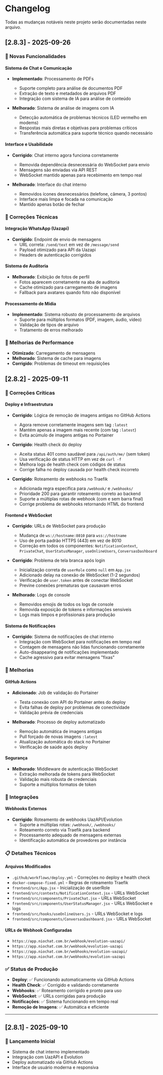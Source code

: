 # Changelog

Todas as mudanças notáveis neste projeto serão documentadas neste arquivo.

## [2.8.3] - 2025-09-26

### 🚀 Novas Funcionalidades

#### Sistema de Chat e Comunicação
- **Implementado**: Processamento de PDFs
  - Suporte completo para análise de documentos PDF
  - Extração de texto e metadados de arquivos PDF
  - Integração com sistema de IA para análise de conteúdo

- **Melhorado**: Sistema de análise de imagens com IA
  - Detecção automática de problemas técnicos (LED vermelho em modems)
  - Respostas mais diretas e objetivas para problemas críticos
  - Transferência automática para suporte técnico quando necessário

#### Interface e Usabilidade
- **Corrigido**: Chat interno agora funciona corretamente
  - Removida dependência desnecessária do WebSocket para envio
  - Mensagens são enviadas via API REST
  - WebSocket mantido apenas para recebimento em tempo real

- **Melhorado**: Interface do chat interno
  - Removidos ícones desnecessários (telefone, câmera, 3 pontos)
  - Interface mais limpa e focada na comunicação
  - Mantido apenas botão de fechar

### 🔧 Correções Técnicas

#### Integração WhatsApp (Uazapi)
- **Corrigido**: Endpoint de envio de mensagens
  - URL correta: `/send/text` em vez de `/message/send`
  - Payload otimizado para API da Uazapi
  - Headers de autenticação corrigidos

#### Sistema de Auditoria
- **Melhorado**: Exibição de fotos de perfil
  - Fotos aparecem corretamente na aba de auditoria
  - Cache otimizado para carregamento de imagens
  - Fallback para avatares quando foto não disponível

#### Processamento de Mídia
- **Implementado**: Sistema robusto de processamento de arquivos
  - Suporte para múltiplos formatos (PDF, imagem, áudio, vídeo)
  - Validação de tipos de arquivo
  - Tratamento de erros melhorado

### 🎯 Melhorias de Performance
- **Otimizado**: Carregamento de mensagens
- **Melhorado**: Sistema de cache para imagens
- **Corrigido**: Problemas de timeout em requisições

## [2.8.2] - 2025-09-11

### 🔧 Correções Críticas

#### Deploy e Infraestrutura
- **Corrigido**: Lógica de remoção de imagens antigas no GitHub Actions
  - Agora remove corretamente imagens sem tag `:latest`
  - Mantém apenas a imagem mais recente (com tag `:latest`)
  - Evita acúmulo de imagens antigas no Portainer

- **Corrigido**: Health check do deploy
  - Aceita status 401 como saudável para `/api/auth/me/` (sem token)
  - Usa verificação de status HTTP em vez de `curl -f`
  - Melhora logs de health check com códigos de status
  - Corrige falha no deploy causada por health check incorreto

- **Corrigido**: Roteamento de webhooks no Traefik
  - Adicionada regra específica para `/webhook/` e `/webhooks/`
  - Prioridade 200 para garantir roteamento correto ao backend
  - Suporte a múltiplas rotas de webhook (com e sem barra final)
  - Corrige problema de webhooks retornando HTML do frontend

#### Frontend e WebSocket
- **Corrigido**: URLs de WebSocket para produção
  - Mudança de `ws://hostname:8010` para `wss://hostname`
  - Uso de porta padrão HTTPS (443) em vez de 8010
  - Correção em todos os componentes: `NotificationContext`, `PrivateChat`, `UserStatusManager`, `useOnlineUsers`, `ConversasDashboard`

- **Corrigido**: Problema de tela branca após login
  - Inicialização correta de `userRole` como `null` em `App.jsx`
  - Adicionado delay na conexão de WebSocket (1-2 segundos)
  - Verificação de `user.token` antes de conectar WebSocket
  - Previne conexões prematuras que causavam erros

- **Melhorado**: Logs de console
  - Removidos emojis de todos os logs de console
  - Removida exposição de tokens e informações sensíveis
  - Logs mais limpos e profissionais para produção

#### Sistema de Notificações
- **Corrigido**: Sistema de notificações de chat interno
  - Integração com WebSocket para notificações em tempo real
  - Contagem de mensagens não lidas funcionando corretamente
  - Auto-disappearing de notificações implementado
  - Cache agressivo para evitar mensagens "fixas"

### 🚀 Melhorias

#### GitHub Actions
- **Adicionado**: Job de validação do Portainer
  - Testa conexão com API do Portainer antes do deploy
  - Evita falhas de deploy por problemas de conectividade
  - Validação prévia de credenciais

- **Melhorado**: Processo de deploy automatizado
  - Remoção automática de imagens antigas
  - Pull forçado de novas imagens `:latest`
  - Atualização automática do stack no Portainer
  - Verificação de saúde após deploy

#### Segurança
- **Melhorado**: Middleware de autenticação WebSocket
  - Extração melhorada de tokens para WebSocket
  - Validação mais robusta de credenciais
  - Suporte a múltiplos formatos de token

### 🔗 Integrações

#### Webhooks Externos
- **Corrigido**: Roteamento de webhooks UazAPI/Evolution
  - Suporte a múltiplas rotas: `/webhook/`, `/webhooks/`
  - Roteamento correto via Traefik para backend
  - Processamento adequado de mensagens externas
  - Identificação automática de provedores por instância

### 📋 Detalhes Técnicos

#### Arquivos Modificados
- `.github/workflows/deploy.yml` - Correções no deploy e health check
- `docker-compose-fixed.yml` - Regras de roteamento Traefik
- `frontend/src/App.jsx` - Inicialização de userRole
- `frontend/src/contexts/NotificationContext.jsx` - URLs WebSocket
- `frontend/src/components/PrivateChat.jsx` - URLs WebSocket
- `frontend/src/components/UserStatusManager.jsx` - URLs WebSocket e logs
- `frontend/src/hooks/useOnlineUsers.js` - URLs WebSocket e logs
- `frontend/src/components/ConversasDashboard.jsx` - URLs WebSocket

#### URLs de Webhook Configuradas
- `https://app.niochat.com.br/webhook/evolution-uazapi/`
- `https://app.niochat.com.br/webhook/evolution-uazapi`
- `https://app.niochat.com.br/webhooks/evolution-uazapi/`
- `https://app.niochat.com.br/webhooks/evolution-uazapi`

### ✅ Status de Produção
- **Deploy**: ✅ Funcionando automaticamente via GitHub Actions
- **Health Check**: ✅ Corrigido e validando corretamente
- **Webhooks**: ✅ Roteamento corrigido e pronto para uso
- **WebSocket**: ✅ URLs corrigidas para produção
- **Notificações**: ✅ Sistema funcionando em tempo real
- **Remoção de Imagens**: ✅ Automática e eficiente

---

## [2.8.1] - 2025-09-10

### 🎉 Lançamento Inicial
- Sistema de chat interno implementado
- Integração com UazAPI e Evolution
- Deploy automatizado via GitHub Actions
- Interface de usuário moderna e responsiva
